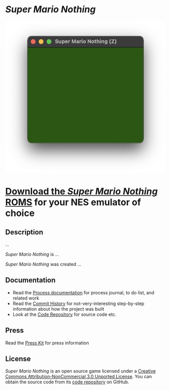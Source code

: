 # *Super Mario Nothing*

![Banner](images/super-mario-nothing-banner.png)

# [Download the *Super Mario Nothing* ROMS](https://github.com/pippinbarr/super-mario-nothing/releases/tag/roms) for your NES emulator of choice

## Description

*...*

*Super Mario Nothing* is ...

*Super Mario Nothing* was created ...

## Documentation

* Read the [Process documentation](../process/) for process journal, to do list, and related work
* Read the [Commit History](https://github.com/pippinbarr/super-mario-nothing/commits/main) for not-very-interesting step-by-step information about how the project was built
* Look at the [Code Repository](https://github.com/pippinbarr/super-mario-nothing) for source code etc.

## Press

Read the [Press Kit](../press) for press information

## License

*Super Mario Nothing* is an open source game licensed under a [Creative Commons Attribution-NonCommercial 3.0 Unported License](http://creativecommons.org/licenses/by-nc/3.0/). You can obtain the source code from its [code repository](https://github.com/pippinbarr/super-mario-nothing) on GitHub.
